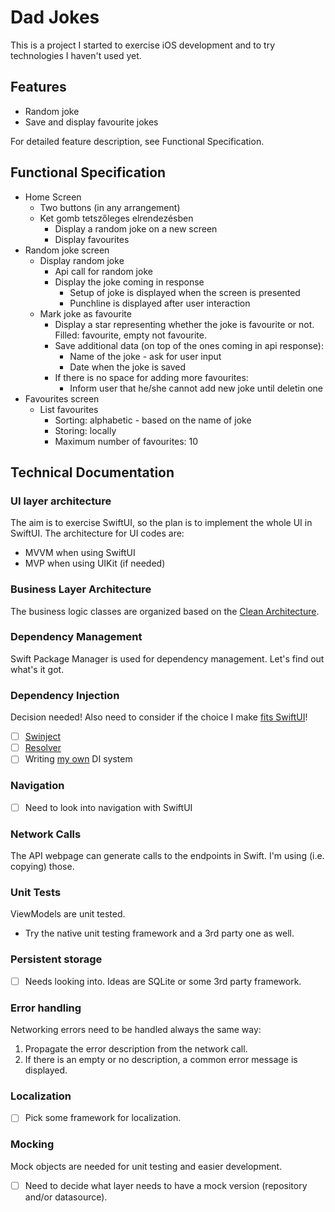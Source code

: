 # Dad Jokes

This is a project I started to exercise iOS development and to try technologies I haven't used yet.

## Features
- Random joke
- Save and display favourite jokes

For detailed feature description, see Functional Specification.

## Functional Specification
- Home Screen
    - Two buttons (in any arrangement)
    - Ket gomb tetszőleges elrendezésben
        - Display a random joke on a new screen
        - Display favourites
- Random joke screen
  - Display random joke
    - Api call for random joke
    - Display the joke coming in response
      - Setup of joke is displayed when the screen is presented
      - Punchline is displayed after user interaction
  - Mark joke as favourite
    - Display a star representing whether the joke is favourite or not. Filled: favourite, empty not favourite.
    - Save additional data (on top of the ones coming in api response):
      - Name of the joke - ask for user input
      - Date when the joke is saved
    - If there is no space for adding more favourites:
      - Inform user that he/she cannot add new joke until deletin one
- Favourites screen
  - List favourites
    - Sorting: alphabetic - based on the name of joke
    - Storing: locally
    - Maximum number of favourites: 10

## Technical Documentation

### UI layer architecture
The aim is to exercise SwiftUI, so the plan is to implement the whole UI in SwiftUI. The architecture for UI codes are:
- MVVM when using SwiftUI
- MVP when using UIKit (if needed)

### Business Layer Architecture
The business logic classes are organized based on the [Clean Architecture](https://blog.cleancoder.com/uncle-bob/2012/08/13/the-clean-architecture.html).

### Dependency Management
Swift Package Manager is used for dependency management. Let's find out what's it got.

### Dependency Injection
Decision needed! Also need to consider if the choice I make [fits SwiftUI](https://mokacoding.com/blog/swiftui-dependency-injection/)!
- [ ] [Swinject](https://github.com/Swinject/Swinject)
- [ ] [Resolver](https://github.com/hmlongco/Resolver)
- [ ] Writing [my own](https://www.avanderlee.com/swift/dependency-injection/) DI system

### Navigation
- [ ] Need to look into navigation with SwiftUI

### Network Calls
The API webpage can generate calls to the endpoints in Swift. I'm using (i.e. copying) those.

### Unit Tests
ViewModels are unit tested.
- Try the native unit testing framework and a 3rd party one as well.

### Persistent storage
- [ ] Needs looking into. Ideas are SQLite or some 3rd party framework.

### Error handling
Networking errors need to be handled always the same way:
1. Propagate the error description from the network call.
2. If there is an empty or no description, a common error message is displayed.

### Localization
- [ ] Pick some framework for localization.

### Mocking
Mock objects are needed for unit testing and easier development.
- [ ] Need to decide what layer needs to have a mock version (repository and/or datasource).
